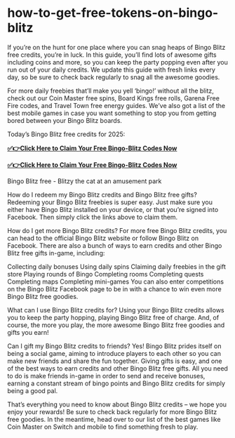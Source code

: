 # how-to-get-free-tokens-on-bingo-blitz

If you’re on the hunt for one place where you can snag heaps of Bingo Blitz free credits, you’re in luck. In this guide, you’ll find lots of awesome gifts including coins and more, so you can keep the party popping even after you run out of your daily credits. We update this guide with fresh links every day, so be sure to check back regularly to snag all the awesome goodies.

For more daily freebies that’ll make you yell ‘bingo!’ without all the blitz, check out our Coin Master free spins, Board Kings free rolls, Garena Free Fire codes, and Travel Town free energy guides. We’ve also got a list of the best mobile games in case you want something to stop you from getting bored between your Bingo Blitz boards.

Today’s Bingo Blitz free credits for 2025:

**[✅👉Click Here to Claim Your Free Bingo-Blitz Codes Now](https://usadeals.pro/Bingo-Blitz)**

**[✅👉Click Here to Claim Your Free Bingo-Blitz Codes Now](https://usadeals.pro/Bingo-Blitz)**

Bingo Blitz free - Blitzy the cat at an amusement park

How do I redeem my Bingo Blitz credits and Bingo Blitz free gifts?
Redeeming your Bingo Blitz freebies is super easy. Just make sure you either have Bingo Blitz installed on your device, or that you’re signed into Facebook. Then simply click the links above to claim them.

How do I get more Bingo Blitz credits?
For more free Bingo Blitz credits, you can head to the official Bingo Blitz website or follow Bingo Blitz on Facebook. There are also a bunch of ways to earn credits and other Bingo Blitz free gifts in-game, including:

Collecting daily bonuses
Using daily spins
Claiming daily freebies in the gift store
Playing rounds of Bingo
Completing rooms
Completing quests
Completing maps
Completing mini-games
You can also enter competitions on the Bingo Blitz Facebook page to be in with a chance to win even more Bingo Blitz free goodies.

What can I use Bingo Blitz credits for?
Using your Bingo Blitz credits allows you to keep the party hopping, playing Bingo Blitz free of charge. And, of course, the more you play, the more awesome Bingo Blitz free goodies and gifts you earn!

Can I gift my Bingo Blitz credits to friends?
Yes! Bingo Blitz prides itself on being a social game, aiming to introduce players to each other so you can make new friends and share the fun together. Giving gifts is easy, and one of the best ways to earn credits and other Bingo Blitz free gifts. All you need to do is make friends in-game in order to send and receive bonuses, earning a constant stream of bingo points and Bingo Blitz credits for simply being a good pal.

That’s everything you need to know about Bingo Blitz credits – we hope you enjoy your rewards! Be sure to check back regularly for more Bingo Blitz free goodies. In the meantime, head over to our list of the best games like Coin Master on Switch and mobile to find something fresh to play.

